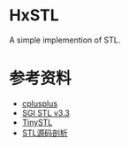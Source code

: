 # HxSTL
A simple implemention of STL.

# 参考资料
- [cplusplus](http://www.cplusplus.com/)
- [SGI STL v3.3](http://www.sgi.com/tech/stl/download.html)
- [TinySTL](https://github.com/zouxiaohang/TinySTL)
- [STL源码剖析](http://jjhou.boolan.com/jjwbooks-tass-gb.htm)
